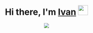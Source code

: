 <h1 align="center">Hi there, I'm <a href="https://github.com/CryptonInside/" target="_blank">Ivan</a> 
<img src="https://github.com/blackcater/blackcater/raw/main/images/Hi.gif" height="32"/></h1>
<p align="center">
  <img src="https://readme-typing-svg.herokuapp.com?color=%231DF784&center=true&vCenter=true&width=800&lines=Computer+science+student%2C+Junior+C%23+Developer+from+Russia+%F0%9F%87%B7u" />
 </p>
